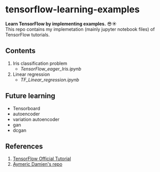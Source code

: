 # tensorflow-learning-examples

__Learn TensorFlow by implementing examples.__ :sunglasses::sunny:  
This repo contains my implemetation (mainly jupyter notebook files) of TensorFlow tutorials.

## Contents

1. Iris classification problem
    * _TensorFlow_eager_Iris.ipynb_
2. Linear regression
    * _TF_Linear_regression.ipynb_

## Future learning
* Tensorboard
* autoencoder
* variation autoencoder
* gan
* dcgan

## References
1. [TensorFlow Official Tutorial](www.tensorflow.org/get_started/eager)
2. [Aymeric Damien's repo](https://github.com/aymericdamien/TensorFlow-Examples)
